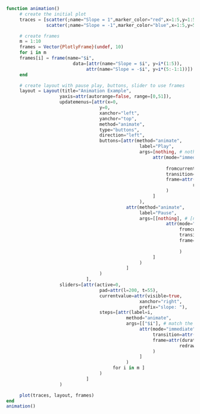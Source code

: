 ```julia
function animation()
     # create the initial plot 
     traces = [scatter(;name="Slope = 1",marker_color="red",x=1:5,y=1:5), 
               scatter(;name="Slope = -1",marker_color="blue",x=1:5,y=5:-1:1)]

     # create frames
     m = 1:10
     frames = Vector{PlotlyFrame}(undef, 10)
     for i in m 
     frames[i] = frame(name="$i",
                         data=[attr(name="Slope = $i", y=i*(1:5)),      # data array must have as many attributes as there are traces for expected behavior
                              attr(name="Slope = -$i", y=i*(5:-1:1))]) # it is not necessary to update every field in each trace, but only the fields that are changing
     end

     # create layout with pause play, buttons, slider to use frames
     layout = Layout(title="Animation Example",
                    yaxis=attr(autorange=false, range=[0,51]),
                    updatemenus=[attr(x=0,
                                   y=0,
                                   xanchor="left",
                                   yanchor="top",
                                   method="animate",
                                   type="buttons",
                                   direction="left",
                                   buttons=[attr(method="animate",
                                                  label="Play",
                                                  args=[nothing, # nothing is translated into javascript NULL and in this case mean to turn on animation
                                                       attr(mode="immediate",
                                                            
                                                            fromcurrent="true",
                                                            transition=attr(duration=300),
                                                            frame=attr(duration=500, 
                                                                      redraw=true)
                                                            )
                                                       ]
                                                  ),
                                             attr(method="animate",
                                                  label="Pause",
                                                  args=[[nothing], # [nothing] is translated into javascript [NULL] and in this case mean to turn off animation
                                                            attr(mode="immediate",
                                                                 fromcurrent="true",
                                                                 transition=attr(duration=300),
                                                                 frame=attr(duration=500, 
                                                                           redraw=true)
                                                                 )
                                                       ]
                                                  )
                                             ]
                                   )
                              ],
                    sliders=[attr(active=0, 
                                   pad=attr(l=200, t=55), 
                                   currentvalue=attr(visible=true, 
                                                  xanchor="right", 
                                                  prefix="slope: "),
                                   steps=[attr(label=i,
                                             method="animate",
                                             args=[["$i"], # match the frame[:name] with the first element of this array
                                                  attr(mode="immediate",
                                                       transition=attr(duration=300),
                                                       frame=attr(duration=500, 
                                                                 redraw=true)
                                                       )
                                                  ]
                                             ) 
                                        for i in m ]
                                   )
                              ]
                    )

     plot(traces, layout, frames)
end
animation()
```


<script>
    gd = (function() {
  var WIDTH_IN_PERCENT_OF_PARENT = 100;
  var HEIGHT_IN_PERCENT_OF_PARENT = 100;
  var gd = Plotly.d3.select('body')
    .append('div').attr("id", "6dbb2463-40c0-4589-b851-fa255550e3c1")
    .style({
      width: WIDTH_IN_PERCENT_OF_PARENT + '%',
      'margin-left': (100 - WIDTH_IN_PERCENT_OF_PARENT) / 2 + '%',
      height: HEIGHT_IN_PERCENT_OF_PARENT + 'vh',
      'margin-top': (100 - HEIGHT_IN_PERCENT_OF_PARENT) / 2 + 'vh'
    })
    .node();
  var plot_json = {"layout":{"margin":{"l":50,"b":60,"r":50,"t":60},"title":"Animation Example","yaxis":{"range":[0,51],"autorange":false},"sliders":[{"pad":{"l":200,"t":55},"active":0,"currentvalue":{"xanchor":"right","prefix":"slope: ","visible":true},"steps":[{"method":"animate","label":1,"args":[["1"],{"mode":"immediate","transition":{"duration":300},"frame":{"redraw":true,"duration":500}}]},{"method":"animate","label":2,"args":[["2"],{"mode":"immediate","transition":{"duration":300},"frame":{"redraw":true,"duration":500}}]},{"method":"animate","label":3,"args":[["3"],{"mode":"immediate","transition":{"duration":300},"frame":{"redraw":true,"duration":500}}]},{"method":"animate","label":4,"args":[["4"],{"mode":"immediate","transition":{"duration":300},"frame":{"redraw":true,"duration":500}}]},{"method":"animate","label":5,"args":[["5"],{"mode":"immediate","transition":{"duration":300},"frame":{"redraw":true,"duration":500}}]},{"method":"animate","label":6,"args":[["6"],{"mode":"immediate","transition":{"duration":300},"frame":{"redraw":true,"duration":500}}]},{"method":"animate","label":7,"args":[["7"],{"mode":"immediate","transition":{"duration":300},"frame":{"redraw":true,"duration":500}}]},{"method":"animate","label":8,"args":[["8"],{"mode":"immediate","transition":{"duration":300},"frame":{"redraw":true,"duration":500}}]},{"method":"animate","label":9,"args":[["9"],{"mode":"immediate","transition":{"duration":300},"frame":{"redraw":true,"duration":500}}]},{"method":"animate","label":10,"args":[["10"],{"mode":"immediate","transition":{"duration":300},"frame":{"redraw":true,"duration":500}}]}]}],"updatemenus":[{"yanchor":"top","xanchor":"left","method":"animate","y":0,"type":"buttons","buttons":[{"method":"animate","label":"Play","args":[null,{"mode":"immediate","transition":{"duration":300},"frame":{"redraw":true,"duration":500},"fromcurrent":"true"}]},{"method":"animate","label":"Pause","args":[[null],{"mode":"immediate","transition":{"duration":300},"frame":{"redraw":true,"duration":500},"fromcurrent":"true"}]}],"direction":"left","x":0}]},"frames":[{"name":"1","data":[{"y":[1,2,3,4,5],"name":"Slope = 1"},{"y":[5,4,3,2,1],"name":"Slope = -1"}]},{"name":"2","data":[{"y":[2,4,6,8,10],"name":"Slope = 2"},{"y":[10,8,6,4,2],"name":"Slope = -2"}]},{"name":"3","data":[{"y":[3,6,9,12,15],"name":"Slope = 3"},{"y":[15,12,9,6,3],"name":"Slope = -3"}]},{"name":"4","data":[{"y":[4,8,12,16,20],"name":"Slope = 4"},{"y":[20,16,12,8,4],"name":"Slope = -4"}]},{"name":"5","data":[{"y":[5,10,15,20,25],"name":"Slope = 5"},{"y":[25,20,15,10,5],"name":"Slope = -5"}]},{"name":"6","data":[{"y":[6,12,18,24,30],"name":"Slope = 6"},{"y":[30,24,18,12,6],"name":"Slope = -6"}]},{"name":"7","data":[{"y":[7,14,21,28,35],"name":"Slope = 7"},{"y":[35,28,21,14,7],"name":"Slope = -7"}]},{"name":"8","data":[{"y":[8,16,24,32,40],"name":"Slope = 8"},{"y":[40,32,24,16,8],"name":"Slope = -8"}]},{"name":"9","data":[{"y":[9,18,27,36,45],"name":"Slope = 9"},{"y":[45,36,27,18,9],"name":"Slope = -9"}]},{"name":"10","data":[{"y":[10,20,30,40,50],"name":"Slope = 10"},{"y":[50,40,30,20,10],"name":"Slope = -10"}]}],"data":[{"x":[1,2,3,4,5],"y":[1,2,3,4,5],"type":"scatter","name":"Slope = 1","marker":{"color":"red"}},{"x":[1,2,3,4,5],"y":[5,4,3,2,1],"type":"scatter","name":"Slope = -1","marker":{"color":"blue"}}]};
  Plotly.newPlot(gd, plot_json);
  window.onresize = function() {
    Plotly.Plots.resize(gd);
  };
  return gd;
})();

 </script>



